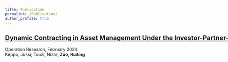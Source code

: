 ```yaml
---
title: Publication
permalink: /Publication/
author_profile: true
---
```

## <a href="https://doi.org/10.1287/opre.2021.0031" style="white-space: nowrap;">Dynamic Contracting in Asset Management Under the Investor-Partner-Manager Relationship</a>
Operation Research, February 2024  
Keppo, Jussi; Touzi, Nizar; **Zuo, Ruiting**


